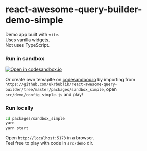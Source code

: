 # react-awesome-query-builder-demo-simple

Demo app built with `vite`.  
Uses vanilla widgets.  
Not uses TypeScript.  


### Run in sandbox
[![Open in codesandbox.io](https://codesandbox.io/static/img/play-codesandbox.svg)](https://codesandbox.io/s/github/ukrbublik/react-awesome-query-builder/tree/master/packages/sandbox_simple?file=/src/demo/config_simple.js)

Or create own temaplte on [codesandbox.io](https://codesandbox.io/) by importing from `https://github.com/ukrbublik/react-awesome-query-builder/tree/master/packages/sandbox_simple`, open `src/demo/config_simple.js` and play!


### Run locally
```sh
cd packages/sandbox_simple
yarn
yarn start
```
Open `http://localhost:5173` in a browser.  
Feel free to play with code in `src/demo` dir.  
